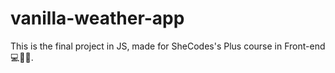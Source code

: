 # vanilla-weather-app

This is the final project in JS, made for SheCodes's Plus course in Front-end 💻👩‍💻.
